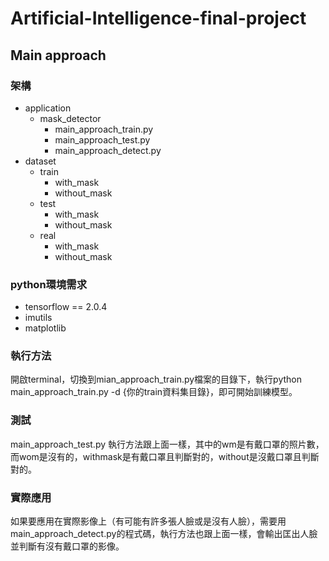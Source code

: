 # Artificial-Intelligence-final-project
## Main approach
### 架構
- application
   - mask_detector
      - main_approach_train.py
      - main_approach_test.py
      - main_approach_detect.py
- dataset
   - train
      - with_mask
      - without_mask
   - test
      - with_mask
      - without_mask
   - real
      - with_mask
      - without_mask
### python環境需求
- tensorflow == 2.0.4
- imutils
- matplotlib
### 執行方法
開啟terminal，切換到mian_approach_train.py檔案的目錄下，執行python main_approach_train.py -d {你的train資料集目錄}，即可開始訓練模型。
### 測試
main_approach_test.py
執行方法跟上面一樣，其中的wm是有戴口罩的照片數，而wom是沒有的，withmask是有戴口罩且判斷對的，without是沒戴口罩且判斷對的。
### 實際應用
如果要應用在實際影像上（有可能有許多張人臉或是沒有人臉），需要用main_approach_detect.py的程式碼，執行方法也跟上面一樣，會輸出匡出人臉並判斷有沒有戴口罩的影像。
